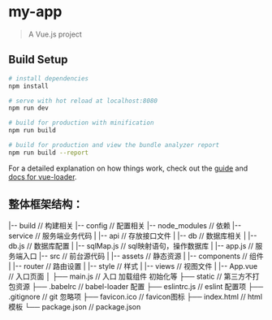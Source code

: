 # my-app

> A Vue.js project

## Build Setup

``` bash
# install dependencies
npm install

# serve with hot reload at localhost:8080
npm run dev

# build for production with minification
npm run build

# build for production and view the bundle analyzer report
npm run build --report
```

For a detailed explanation on how things work, check out the [guide](http://vuejs-templates.github.io/webpack/) and [docs for vue-loader](http://vuejs.github.io/vue-loader).


## 整体框架结构：
|-- build                       // 构建相关 
|-- config                      // 配置相关
|-- node_modules                // 依赖
|-- service                     // 服务端业务代码
|   |-- api                     // 存放接口文件
|   |-- db                      // 数据库相关
|       |-- db.js               // 数据库配置
|       |-- sqlMap.js           // sql映射语句，操作数据库
|   |-- app.js                  // 服务端入口
|-- src                         // 前台源代码
|   |-- assets                  // 静态资源
|   |-- components              // 组件
|   |-- router                  // 路由设置
|   |-- style                   // 样式
|   |-- views                   // 视图文件
|   |-- App.vue                 // 入口页面
│   ├── main.js                 // 入口 加载组件 初始化等
├── static                      // 第三方不打包资源
├── .babelrc                    // babel-loader 配置
├── eslintrc.js                 // eslint 配置项
├── .gitignore                  // git 忽略项
├── favicon.ico                 // favicon图标
├── index.html                  // html模板
└── package.json                // package.json 
